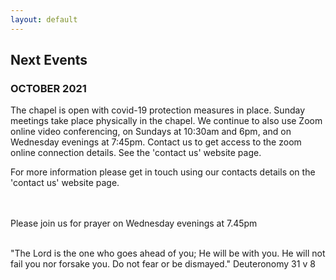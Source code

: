 ```yaml
---
layout: default
---
```


## **Next Events**

### **OCTOBER 2021**

The chapel is open with covid-19 protection measures in place. Sunday meetings take place physically in the chapel.
We continue to also use Zoom online video conferencing, on Sundays at 10:30am and 6pm, and on Wednesday evenings at 7:45pm.
Contact us to get access to the zoom online connection details. See the 'contact us' website page.




For more information please get in touch using our contacts details on the 'contact us' website page.

<br/>
<br/>
Please join us for prayer on Wednesday evenings at 7.45pm
<br/>
<br/>

"The Lord is the one who goes ahead of you; He will be with you.
He will not fail you nor forsake you. Do not fear or be dismayed." Deuteronomy 31 v 8
